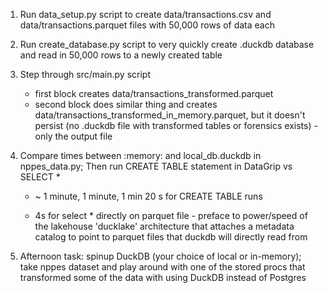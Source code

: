1. Run data_setup.py script to create data/transactions.csv and data/transactions.parquet files with 50,000 rows of data each

2. Run create_database.py script to very quickly create .duckdb database and read in 50,000 rows to a newly created table

3. Step through src/main.py script
    - first block creates data/transactions_transformed.parquet
    - second block does similar thing and creates data/transactions_transformed_in_memory.parquet, but it doesn't persist (no .duckdb file with transformed tables or forensics exists) - only the output file

4. Compare times between :memory: and local_db.duckdb in nppes_data.py; Then run CREATE TABLE statement in DataGrip vs SELECT *
    - ~ 1 minute, 1 minute, 1 min 20 s for CREATE TABLE runs

    - 4s for select * directly on parquet file - preface to power/speed of the lakehouse 'ducklake' architecture that attaches a metadata catalog to point to parquet files that duckdb will directly read from

5. Afternoon task: spinup DuckDB (your choice of local or in-memory); take nppes dataset and play around with one of the stored procs that transformed some of the data with using DuckDB instead of Postgres
